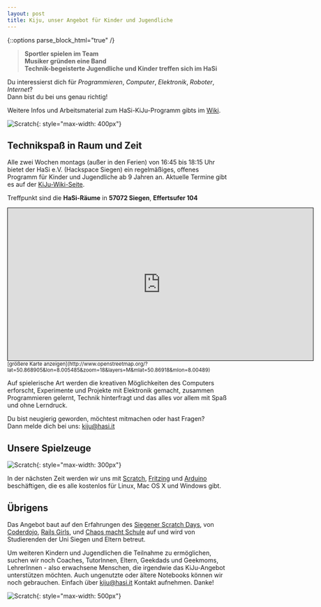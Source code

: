```yaml
---
layout: post
title: Kiju, unser Angebot für Kinder und Jugendliche
---
```


{::options parse_block_html="true" /}

> __Sportler spielen im Team__  
> __Musiker gründen eine Band__  
> __Technik-begeisterte Jugendliche und Kinder treffen sich im HaSi__


Du interessierst dich für _Programmieren_, _Computer_, _Elektronik_, _Roboter_, _Internet_?  
Dann bist du bei uns genau richtig!

Weitere Infos und Arbeitsmaterial zum HaSi-KiJu-Programm gibts im [Wiki](http://hasi.it/wiki/HaSi-KiJu).




![Scratch](/images/scratch1.jpg "Ein junger Programmierer"){: style="max-width: 400px"}

## Technikspaß in Raum und Zeit

Alle zwei Wochen montags (außer in den Ferien) von 16:45 bis 18:15 Uhr
bietet der HaSi e.V. (Hackspace Siegen) ein regelmäßiges, offenes Programm
für Kinder und Jugendliche ab 9 Jahren an. Aktuelle Termine gibt es auf der
[KiJu-Wiki-Seite](http://hasi.it/wiki/HaSi-KiJu).  

Treffpunkt sind die
**HaSi-Räume** in **57072 Siegen**, **Effertsufer 104**

<iframe width="700" height="350" frameborder="0" scrolling="no" marginheight="0"
marginwidth="0"
src="http://www.openstreetmap.org/export/embed.html?bbox=8.00375,50.86801,8.00722,50.8698&amp;layer=mapnik&amp;marker=50.86918,8.00489"
style="border: 1px solid black"></iframe>
<small>[größere Karte
anzeigen](http://www.openstreetmap.org/?lat=50.868905&amp;lon=8.005485&amp;zoom=18&amp;layers=M&amp;mlat=50.86918&amp;mlon=8.00489)</small>

Auf spielerische Art werden die kreativen Möglichkeiten des Computers
erforscht, Experimente und Projekte mit Elektronik gemacht, zusammen
Programmieren gelernt, Technik hinterfragt und das alles vor allem mit Spaß
und ohne Lerndruck.

Du bist neugierig geworden, möchtest mitmachen oder hast Fragen?  
Dann melde dich bei uns: [kiju@hasi.it](mailto:kiju@hasi.it "Kontakt für
Fragen und Anmeldungen")

## Unsere Spielzeuge

![Scratch](/images/kijutools.jpg "Techniker brauchen gute Werkzeuge, auch am
Computer"){: style="max-width: 300px"}

In der nächsten Zeit werden wir uns mit [Scratch](http://scratch.mit.edu/),
[Fritzing](http://fritzing.org/) und [Arduino](http://arduino.cc/)
beschäftigen, die es alle kostenlos für Linux, Mac OS X und Windows gibt.

## Übrigens

Das Angebot baut auf den Erfahrungen des [Siegener Scratch
Days](http://scratchdaysiegen.wordpress.com), von
[Coderdojo](http://coderdojo.com/), [Rails Girls](http://railsgirls.com/), und
[Chaos macht Schule](http://ccc.de/schule) auf und wird von Studierenden der Uni Siegen und Eltern betreut.

Um weiteren Kindern und Jugendlichen die Teilnahme zu ermöglichen, suchen
wir noch Coaches, TutorInnen, Eltern, Geekdads und Geekmoms, LehrerInnen -
also erwachsene Menschen, die irgendwie das KiJu-Angebot unterstützen
möchten. Auch ungenutzte oder ältere Notebooks können wir noch gebrauchen.
Einfach über [kiju@hasi.it](mailto:kiju@hasi.it) Kontakt aufnehmen. Danke!

![Scratch](/images/scratch2.jpg "In
Gemeinschaft macht Technik doppelt Spaﬂ."){: style="max-width: 500px"}

